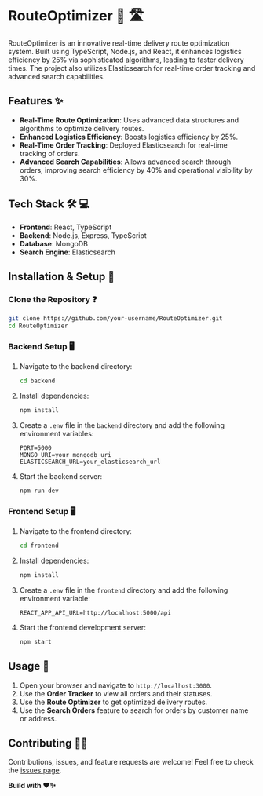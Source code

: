 # RouteOptimizer 🚚 🛣️   

RouteOptimizer is an innovative real-time delivery route optimization system. Built using TypeScript, Node.js, and React, it enhances logistics efficiency by 25% via sophisticated algorithms, leading to faster delivery times. The project also utilizes Elasticsearch for real-time order tracking and advanced search capabilities.

## Features ✨  

- **Real-Time Route Optimization**: Uses advanced data structures and algorithms to optimize delivery routes.
- **Enhanced Logistics Efficiency**: Boosts logistics efficiency by 25%.
- **Real-Time Order Tracking**: Deployed Elasticsearch for real-time tracking of orders.
- **Advanced Search Capabilities**: Allows advanced search through orders, improving search efficiency by 40% and operational visibility by 30%.

## Tech Stack 🛠️ 💻

- **Frontend**: React, TypeScript
- **Backend**: Node.js, Express, TypeScript
- **Database**: MongoDB
- **Search Engine**: Elasticsearch

## Installation & Setup 🚀

### Clone the Repository ❓
```sh
git clone https://github.com/your-username/RouteOptimizer.git
cd RouteOptimizer
```

### Backend Setup 🖥️
1. Navigate to the backend directory:
    ```sh
    cd backend
    ```
2. Install dependencies:
    ```sh
    npm install
    ```
3. Create a `.env` file in the `backend` directory and add the following environment variables:
    ```
    PORT=5000
    MONGO_URI=your_mongodb_uri
    ELASTICSEARCH_URL=your_elasticsearch_url
    ```
4. Start the backend server:
    ```sh
    npm run dev
    ```

### Frontend Setup 🖥️
1. Navigate to the frontend directory:
    ```sh
    cd frontend
    ```
2. Install dependencies:
    ```sh
    npm install
    ```
3. Create a `.env` file in the `frontend` directory and add the following environment variable:
    ```
    REACT_APP_API_URL=http://localhost:5000/api
    ```
4. Start the frontend development server:
    ```sh
    npm start
    ```

## Usage 📝
1. Open your browser and navigate to `http://localhost:3000`.
2. Use the **Order Tracker** to view all orders and their statuses.
3. Use the **Route Optimizer** to get optimized delivery routes.
4. Use the **Search Orders** feature to search for orders by customer name or address.

## Contributing 🤝🏻
Contributions, issues, and feature requests are welcome! Feel free to check the [issues page](https://github.com/your-username/RouteOptimizer/issues).

**Build with ❤️✨**
